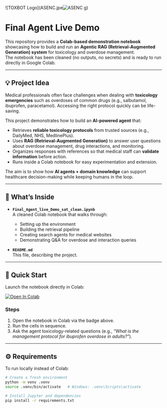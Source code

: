 ![TOXBOT Logo](ASENC.jpe![ASENC](https://github.com/user-attachments/assets/43426bb4-4482-4aff-b2b2-1002bb664215)
g)

# Final Agent Live Demo

This repository provides a **Colab-based demonstration notebook** showcasing how to build and run an **Agentic RAG (Retrieval-Augmented Generation) system** for toxicology and overdose management.  
The notebook has been cleaned (no outputs, no secrets) and is ready to run directly in Google Colab.

---

## 💡 Project Idea

Medical professionals often face challenges when dealing with **toxicology emergencies** such as overdoses of common drugs (e.g., salbutamol, ibuprofen, paracetamol). Accessing the right protocol quickly can be life-saving.

This project demonstrates how to build an **AI-powered agent** that:
- Retrieves **reliable toxicology protocols** from trusted sources (e.g., DailyMed, NHS, MedlinePlus).
- Uses **RAG (Retrieval-Augmented Generation)** to answer user questions about overdose management, drug interactions, and monitoring.
- Organizes responses with references so that medical staff can **validate information** before action.
- Runs inside a Colab notebook for easy experimentation and extension.

The aim is to show how **AI agents + domain knowledge** can support healthcare decision-making while keeping humans in the loop.

---

## 📘 What’s Inside
- **`Final_Agent_live_Demo_sat_clean.ipynb`**  
  A cleaned Colab notebook that walks through:
  - Setting up the environment  
  - Building the retrieval pipeline  
  - Creating search agents for medical websites  
  - Demonstrating Q&A for overdose and interaction queries  

- **`README.md`**  
  This file, describing the project.

---

## 🚀 Quick Start

Launch the notebook directly in Colab:

[![Open In Colab](https://colab.research.google.com/assets/colab-badge.svg)](https://colab.research.google.com/github/AhmedAlhisan/AgenticRagToxicology/blob/main/Final_Agent_live_Demo_sat_clean.ipynb)

### Steps
1. Open the notebook in Colab via the badge above.  
2. Run the cells in sequence.  
3. Ask the agent toxicology-related questions (e.g., *“What is the management protocol for ibuprofen overdose in adults?”*).  

---

## ⚙️ Requirements

To run locally instead of Colab:

```bash
# Create a fresh environment
python -m venv .venv
source .venv/bin/activate   # Windows: .venv\Scripts\activate

# Install Jupyter and dependencies
pip install -r requirements.txt
